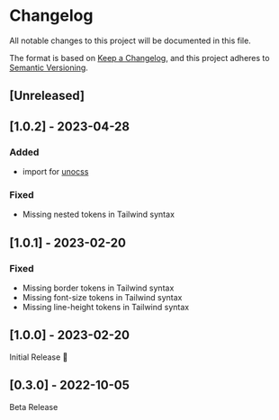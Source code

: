 # Changelog
All notable changes to this project will be documented in this file.

The format is based on [Keep a Changelog](https://keepachangelog.com/en/1.0.0/),
and this project adheres to [Semantic Versioning](https://semver.org/spec/v2.0.0.html).

## [Unreleased]

## [1.0.2] - 2023-04-28
### Added
- import for [unocss](https://unocss.dev/)

### Fixed
- Missing nested tokens in Tailwind syntax

## [1.0.1] - 2023-02-20
### Fixed
- Missing border tokens in Tailwind syntax
- Missing font-size tokens in Tailwind syntax
- Missing line-height tokens in Tailwind syntax

## [1.0.0] - 2023-02-20
Initial Release 🎉

## [0.3.0] - 2022-10-05
Beta Release

